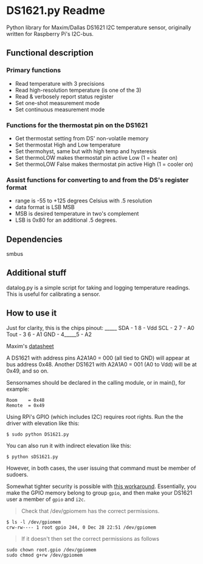 # DS1621.py Readme
 
Python library for Maxim/Dallas DS1621 I2C temperature sensor, originally written for Raspberry Pi's I2C-bus.

## Functional description

### Primary functions
 
- Read temperature with 3 precisions
- Read high-resolution temperature (is one of the 3)
- Read & verbosely report status register
- Set one-shot measurement mode
- Set continuous measurement mode

### Functions for the thermostat pin on the DS1621

- Get thermostat setting from DS' non-volatile memory 
- Set thermostat High and Low temperature
- Set thermohyst, same but with high temp and hysteresis
- Set thermoLOW makes thermostat pin active Low (1 = heater on)
- Set thermoLOW False makes thermostat pin active High (1 = cooler on)

### Assist functions for converting to and from the DS's register format 

- range is -55 to +125 degrees Celsius with .5 resolution
- data format is LSB MSB 
- MSB is desired temperature in two's complement
- LSB is 0x80 for an additional .5 degrees. 

## Dependencies

smbus

## Additional stuff

datalog.py is a simple script for taking and logging temperature readings. This is useful for calibrating a sensor. 
    
    
## How to use it   

Just for clarity, this is the chips pinout: 
           _____
    SDA - 1     8 - Vdd
    SCL - 2     7 - A0
   Tout - 3     6 - A1
    GND - 4_____5 - A2

Maxim's [datasheet](http://pdfserv.maximintegrated.com/en/ds/DS1621.pdf)

A DS1621 with address pins A2A1A0 = 000 (all tied to GND) will appear at 
bus address 0x48. Another DS1621 with A2A1A0 = 001 (A0 to Vdd) will be at
0x49, and so on. 

Sensornames should be declared in the calling module, or in main(), for example:

    Room    = 0x48  
    Remote  = 0x49  

Using RPi's GPIO (which includes I2C) requires root rights. Run the the driver with elevation like this: 

    $ sudo python DS1621.py

You can also run it with indirect elevation like this:

    $ python sDS1621.py

However, in both cases, the user issuing that command must be member of sudoers. 

Somewhat tighter security is possible with [this workaround](http://raspberrypi.stackexchange.com/a/40106/2995). Essentially, you make the GPIO memory belong to group `gpio`, and then make your DS1621 user a member of `gpio` and `i2c`. 

> Check that /dev/gpiomem has the correct permissions.

    $ ls -l /dev/gpiomem
    crw-rw---- 1 root gpio 244, 0 Dec 28 22:51 /dev/gpiomem

> If it doesn't then set the correct permissions as follows

    sudo chown root.gpio /dev/gpiomem
    sudo chmod g+rw /dev/gpiomem


